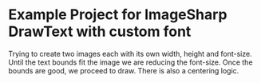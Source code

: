 # Example Project for ImageSharp DrawText with custom font
Trying to create two images each with its own width, height and font-size. Until the text bounds fit the image we are reducing the font-size. Once the bounds are good, we proceed to draw. There is also a centering logic.